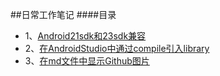 ##日常工作笔记
####目录
- 1、[Android21sdk和23sdk兼容](https://github.com/xx753940262/notes/blob/master/Android21sdk%E5%92%8C23sdk%E5%85%BC%E5%AE%B9.md)
- 2、[在AndroidStudio中通过compile引入library](https://github.com/xx753940262/notes/blob/master/%E5%9C%A8AndroidStudio%E4%B8%AD%E9%80%9A%E8%BF%87compile%E5%BC%95%E5%85%A5library.md)
- 3、[在md文件中显示Github图片](https://github.com/xx753940262/notes/blob/master/%E5%9C%A8md%E6%96%87%E4%BB%B6%E4%B8%AD%E6%98%BE%E7%A4%BAGithub%E5%9B%BE%E7%89%87.md)